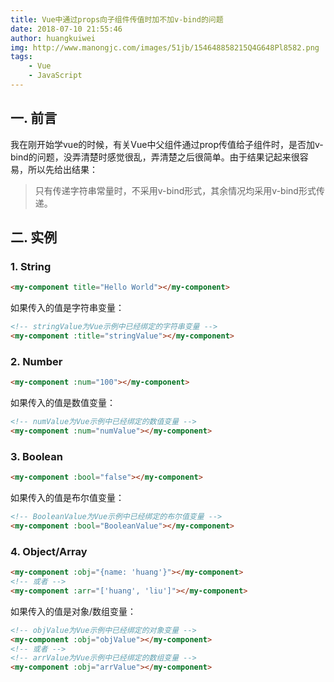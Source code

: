 ```yaml
---
title: Vue中通过props向子组件传值时加不加v-bind的问题
date: 2018-07-10 21:55:46
author: huangkuiwei
img: http://www.manongjc.com/images/51jb/154648858215Q4G648Pl8582.png
tags: 
    - Vue
    - JavaScript
---
```

## 一. 前言
我在刚开始学vue的时候，有关Vue中父组件通过prop传值给子组件时，是否加v-bind的问题，没弄清楚时感觉很乱，弄清楚之后很简单。由于结果记起来很容易，所以先给出结果：
>只有传递字符串常量时，不采用v-bind形式，其余情况均采用v-bind形式传递。

## 二. 实例
### 1. String
```html
<my-component title="Hello World"></my-component>
```
如果传入的值是字符串变量：
```html
<!-- stringValue为Vue示例中已经绑定的字符串变量 -->
<my-component :title="stringValue"></my-component>
```
### 2. Number
```html
<my-component :num="100"></my-component>
```
如果传入的值是数值变量：
```html
<!-- numValue为Vue示例中已经绑定的数值变量 -->
<my-component :num="numValue"></my-component>
```
### 3. Boolean
```html
<my-component :bool="false"></my-component>
```
如果传入的值是布尔值变量：
```html
<!-- BooleanValue为Vue示例中已经绑定的布尔值变量 -->
<my-component :bool="BooleanValue"></my-component>
```
### 4. Object/Array
```html
<my-component :obj="{name: 'huang'}"></my-component>
<!-- 或者 -->
<my-component :arr="['huang', 'liu']"></my-component>
```
如果传入的值是对象/数组变量：
```html
<!-- objValue为Vue示例中已经绑定的对象变量 -->
<my-component :obj="objValue"></my-component>
<!-- 或者 -->
<!-- arrValue为Vue示例中已经绑定的数组变量 -->
<my-component :obj="arrValue"></my-component>
```
